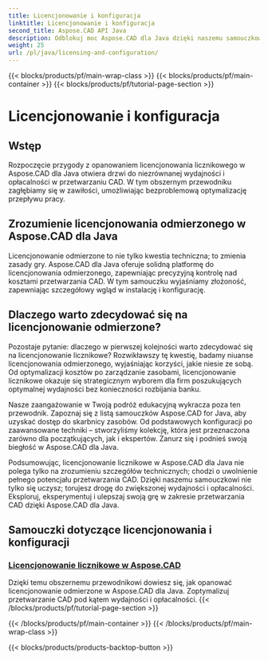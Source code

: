 ```yaml
---
title: Licencjonowanie i konfiguracja
linktitle: Licencjonowanie i konfiguracja
second_title: Aspose.CAD API Java
description: Odblokuj moc Aspose.CAD dla Java dzięki naszemu samouczkowi dotyczącemu licencjonowania odmierzonego. Optymalizuj przetwarzanie CAD wydajnie i ekonomicznie, aby zwiększyć produktywność.
weight: 25
url: /pl/java/licensing-and-configuration/
---
```


{{< blocks/products/pf/main-wrap-class >}}
{{< blocks/products/pf/main-container >}}
{{< blocks/products/pf/tutorial-page-section >}}

# Licencjonowanie i konfiguracja

## Wstęp

Rozpoczęcie przygody z opanowaniem licencjonowania licznikowego w Aspose.CAD dla Java otwiera drzwi do niezrównanej wydajności i opłacalności w przetwarzaniu CAD. W tym obszernym przewodniku zagłębiamy się w zawiłości, umożliwiając bezproblemową optymalizację przepływu pracy.

## Zrozumienie licencjonowania odmierzonego w Aspose.CAD dla Java

Licencjonowanie odmierzone to nie tylko kwestia techniczna; to zmienia zasady gry. Aspose.CAD dla Java oferuje solidną platformę do licencjonowania odmierzonego, zapewniając precyzyjną kontrolę nad kosztami przetwarzania CAD. W tym samouczku wyjaśniamy złożoność, zapewniając szczegółowy wgląd w instalację i konfigurację.

## Dlaczego warto zdecydować się na licencjonowanie odmierzone?

Pozostaje pytanie: dlaczego w pierwszej kolejności warto zdecydować się na licencjonowanie licznikowe? Rozwikławszy tę kwestię, badamy niuanse licencjonowania odmierzonego, wyjaśniając korzyści, jakie niesie ze sobą. Od optymalizacji kosztów po zarządzanie zasobami, licencjonowanie licznikowe okazuje się strategicznym wyborem dla firm poszukujących optymalnej wydajności bez konieczności rozbijania banku.

Nasze zaangażowanie w Twoją podróż edukacyjną wykracza poza ten przewodnik. Zapoznaj się z listą samouczków Aspose.CAD for Java, aby uzyskać dostęp do skarbnicy zasobów. Od podstawowych konfiguracji po zaawansowane techniki – stworzyliśmy kolekcję, która jest przeznaczona zarówno dla początkujących, jak i ekspertów. Zanurz się i podnieś swoją biegłość w Aspose.CAD dla Java.

Podsumowując, licencjonowanie licznikowe w Aspose.CAD dla Java nie polega tylko na zrozumieniu szczegółów technicznych; chodzi o uwolnienie pełnego potencjału przetwarzania CAD. Dzięki naszemu samouczkowi nie tylko się uczysz; torujesz drogę do zwiększonej wydajności i opłacalności. Eksploruj, eksperymentuj i ulepszaj swoją grę w zakresie przetwarzania CAD dzięki Aspose.CAD dla Java.
## Samouczki dotyczące licencjonowania i konfiguracji
### [Licencjonowanie licznikowe w Aspose.CAD](./metered-licensing-in-aspose-cad/)
Dzięki temu obszernemu przewodnikowi dowiesz się, jak opanować licencjonowanie odmierzone w Aspose.CAD dla Java. Zoptymalizuj przetwarzanie CAD pod kątem wydajności i opłacalności.
{{< /blocks/products/pf/tutorial-page-section >}}

{{< /blocks/products/pf/main-container >}}
{{< /blocks/products/pf/main-wrap-class >}}

{{< blocks/products/products-backtop-button >}}
